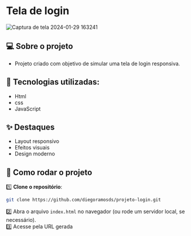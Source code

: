 # Tela de login

![Captura de tela 2024-01-29 163241](https://github.com/diegoramosds/projeto-login/assets/140274064/4a5d938c-46be-4c7e-89d2-b46f968d8d24)


## 💻 Sobre o projeto 

- Projeto criado com objetivo de simular uma tela de login responsiva.


## 🚀 Tecnologias utilizadas: <br>
  - Html <br>
  - css <br>
  - JavaScript


## ✨ Destaques
  - Layout responsivo <br>
  - Efeitos visuais  <br>
  - Design moderno


## 🚀 Como rodar o projeto

1️⃣ **Clone o repositório**:  
```bash
git clone https://github.com/diegoramosds/projeto-login.git
```
2️⃣ Abra o arquivo `index.html` no navegador (ou rode um servidor local, se necessário).<br>
3️⃣ Acesse pela URL gerada <br>






